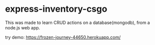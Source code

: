 # express-inventory-csgo

This was made to learn CRUD actions on a database(mongodb), from a node.js web app.

try demo: https://frozen-journey-44650.herokuapp.com/
